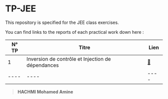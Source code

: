 # TP-JEE

This repository is specified for the JEE class exercises.

You can find links to the reports of each practical work down here :


| N° TP | Titre | Lien |
| ---- | ---- | ---- |
| 1 | Inversion de contrôle et Injection de dépendances | [🔗](https://raw.githubusercontent.com/n4rk/Hachmi-Mohamed-Amine_JEE/master/TP-1/Rapport%20TP1%20JEE.pdf) |
| ---- | ---- | ---- |



>
> **HACHMI Mohamed Amine**
>
